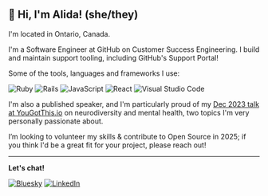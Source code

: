 ## 👋 Hi, I'm Alida! (she/they)

I'm located in Ontario, Canada.

I'm a Software Engineer at GitHub on Customer Success Engineering. I build and maintain support tooling, including GitHub's Support Portal!

Some of the tools, languages and frameworks I use:

  ![Ruby](https://img.shields.io/badge/ruby-%23CC342D.svg?style=for-the-badge&logo=ruby&logoColor=white) ![Rails](https://img.shields.io/badge/rails-%23CC0000.svg?style=for-the-badge&logo=ruby-on-rails&logoColor=white) ![JavaScript](https://img.shields.io/badge/javascript-%23323330.svg?style=for-the-badge&logo=javascript&logoColor=%23F7DF1E) ![React](https://img.shields.io/badge/react-%2320232a.svg?style=for-the-badge&logo=react&logoColor=%2361DAFB) ![Visual Studio Code](https://img.shields.io/badge/Visual%20Studio%20Code-0078d7.svg?style=for-the-badge&logo=visual-studio-code&logoColor=white)	

I'm also a published speaker, and I'm particularly proud of my [Dec 2023 talk at YouGotThis.io](https://www.youtube.com/watch?v=Btw4FWlufQg) on neurodiversity and mental health, two topics I'm very personally passionate about.

I’m looking to volunteer my skills & contribute to Open Source in 2025; if you think I'd be a great fit for your project, please reach out!


<!--
**alidacodes/alidacodes** is a ✨ _special_ ✨ repository because its `README.md` (this file) appears on your GitHub profile.

Here are some ideas to get you started:

- 🔭 I’m currently working on ...
- 🌱 I’m currently learning ...

- 🤔 I’m looking for help with ...
- 💬 Ask me about ...
- 📫 How to reach me: ...
- 😄 Pronouns: ...
- ⚡ Fun fact: ...
-->
---

**Let's chat!**

[![Bluesky](https://img.shields.io/badge/Bluesky-0285FF?style=for-the-badge&logo=Bluesky&logoColor=white)](https://bsky.app/profile/alidacodes.ca) [![LinkedIn](https://img.shields.io/badge/linkedin-%230077B5.svg?style=for-the-badge&logo=linkedin&logoColor=white)](https://www.linkedin.com/in/alidacodes/)
